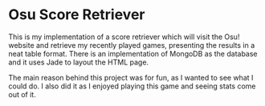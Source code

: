 Osu Score Retriever
==============

This is my implementation of a score retriever which will visit the Osu! website and retrieve my recently played games, presenting the results in a neat table format.
There is an implementation of MongoDB as the database and it uses Jade to layout the HTML page.

The main reason behind this project was for fun, as I wanted to see what I could do.
I also did it as I enjoyed playing this game and seeing stats come out of it.
